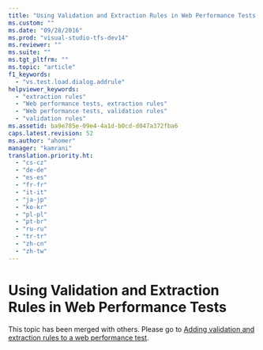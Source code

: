 ```yaml
---
title: "Using Validation and Extraction Rules in Web Performance Tests | Microsoft Docs"
ms.custom: ""
ms.date: "09/28/2016"
ms.prod: "visual-studio-tfs-dev14"
ms.reviewer: ""
ms.suite: ""
ms.tgt_pltfrm: ""
ms.topic: "article"
f1_keywords: 
  - "vs.test.load.dialog.addrule"
helpviewer_keywords: 
  - "extraction rules"
  - "Web performance tests, extraction rules"
  - "Web performance tests, validation rules"
  - "validation rules"
ms.assetid: ba9e785e-09e4-4a1d-b0cd-d047a372fba6
caps.latest.revision: 52
ms.author: "ahomer"
manager: "kamrani"
translation.priority.ht: 
  - "cs-cz"
  - "de-de"
  - "es-es"
  - "fr-fr"
  - "it-it"
  - "ja-jp"
  - "ko-kr"
  - "pl-pl"
  - "pt-br"
  - "ru-ru"
  - "tr-tr"
  - "zh-cn"
  - "zh-tw"
---
```

# Using Validation and Extraction Rules in Web Performance Tests
This topic has been merged with others. Please go to [Adding validation and extraction rules to a web performance test](../test_notintoc/adding-validation-and-extraction-rules-to-a-web-performance-test.md).